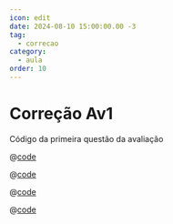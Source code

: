 ```yaml
---
icon: edit
date: 2024-08-10 15:00:00.00 -3
tag:
  - correcao
category:
  - aula
order: 10
---
```


# Correção Av1

Código da primeira questão da avaliação

@[code](./code/Usuario.java)

@[code](./code/Tarefa.java)

@[code](./code/Grupo.java)

@[code](./code/App.java)

